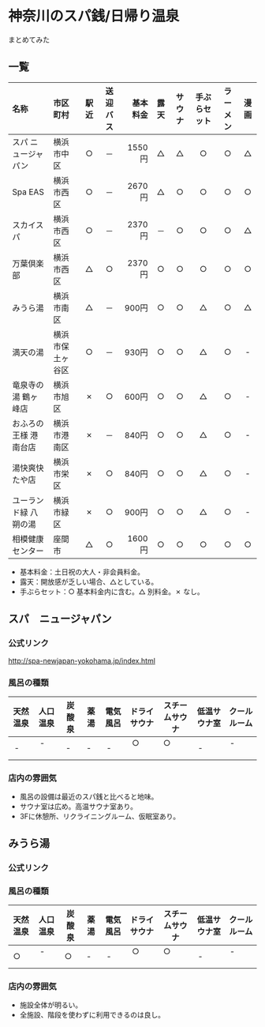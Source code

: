 # 神奈川のスパ銭/日帰り温泉

まとめてみた

## 一覧

|名称|市区町村|駅近|送迎バス|基本料金|露天|サウナ|手ぶらセット|ラーメン|漫画|
|:---|:------|:--:|:-----:|------:|:--:|:----:|:--------:|:------:|:-:|
|スパ ニュージャパン|横浜市中区|○|－|1550円|△|△|○|○|△|
|Spa EAS|横浜市西区|○|－|2670円|△|○|○|○|○|
|スカイスパ|横浜市西区|○|－|2370円|－|○|○|○|△|
|万葉倶楽部|横浜市西区|△|○|2370円|○|○|○|○|○|
|みうら湯|横浜市南区|△|－|900円|○|○|△|○|△|
|満天の湯|横浜市保土ヶ谷区|○|－|930円|○|○|△|○|-|
|竜泉寺の湯 鶴ヶ峰店|横浜市旭区|✗|○|600円|○|○|△|○|-|
|おふろの王様 港南台店|横浜市港南区|✗|－|840円|○|○|△|○|-|
|湯快爽快 たや店|横浜市栄区|✗|○|840円|○|○|△|○|-|
|ユーランド緑 八朔の湯|横浜市緑区|✗|○|900円|○|○|△|○|-|
|相模健康センター|座間市|△|○|1600円|○|○|○|○|○|

* 基本料金：土日祝の大人・非会員料金。
* 露天：開放感が乏しい場合、△としている。
* 手ぶらセット：○ 基本料金内に含む。△ 別料金。✗ なし。

## スパ　ニュージャパン
### 公式リンク
http://spa-newjapan-yokohama.jp/index.html
### 風呂の種類

|天然温泉|人口温泉|炭酸泉|薬湯|電気風呂|ドライサウナ|スチームサウナ|低温サウナ室|クールルーム|
|:-----:|:------:|:---:|:--:|:-----:|:---------:|:----------:|:---------:|:----------:|
|-      |-       |-    |-   |-      |○          |○           |-          |-           |

### 店内の雰囲気
- 風呂の設備は最近のスパ銭と比べると地味。
- サウナ室は広め。高温サウナ室あり。
- 3Fに休憩所、リクライニングルーム、仮眠室あり。


## みうら湯
### 公式リンク
### 風呂の種類

|天然温泉|人口温泉|炭酸泉|薬湯|電気風呂|ドライサウナ|スチームサウナ|低温サウナ室|クールルーム|
|:-----:|:------:|:---:|:--:|:-----:|:---------:|:----------:|:---------:|:----------:|
|○      |-       |○    |-   |-      |○          |○           |-          |-           |

### 店内の雰囲気
- 施設全体が明るい。
- 全施設、階段を使わずに利用できるのは良し。
